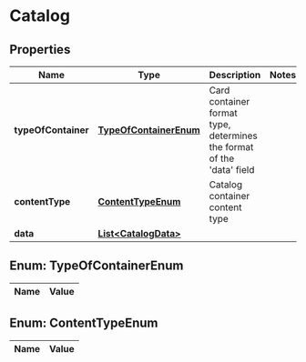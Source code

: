 
# Catalog

## Properties
Name | Type | Description | Notes
------------ | ------------- | ------------- | -------------
**typeOfContainer** | [**TypeOfContainerEnum**](#TypeOfContainerEnum) | Card container format type, determines the format of the &#39;data&#39; field | 
**contentType** | [**ContentTypeEnum**](#ContentTypeEnum) | Catalog container content type | 
**data** | [**List&lt;CatalogData&gt;**](CatalogData.md) |  | 


<a name="TypeOfContainerEnum"></a>
## Enum: TypeOfContainerEnum
Name | Value
---- | -----


<a name="ContentTypeEnum"></a>
## Enum: ContentTypeEnum
Name | Value
---- | -----



